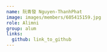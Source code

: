 ```yaml
---
name: 阮青發 Nguyen-ThanhPhat 
image: images/members/605415159.jpg 
role: Alimni
group: alum
links:
  github: link_to_github 
---
```

